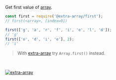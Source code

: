Get first value of [array].

```javascript
const first = require('@extra-array/first');
// first(<array>, [index=0])

first(['g', 'a', 'r', 'f', 'i', 'e', 'l', 'd']);
// 'g'
first(['o', 'd', 'i', 'e'], 2);
// 'i'
```
> With [extra-array] try `Array.first()` instead.
<br>


[![extra-array](https://i.imgur.com/nwyrmkW.jpg)](https://www.npmjs.com/package/extra-array)

[extra-array]: https://www.npmjs.com/package/extra-array
[array]: https://developer.mozilla.org/en-US/docs/Web/JavaScript/Guide/Indexed_collections
